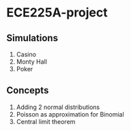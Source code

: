 # ECE225A-project

## Simulations
1. Casino
2. Monty Hall
3. Poker

## Concepts
1. Adding 2 normal distributions
2. Poisson as approximation for Binomial
3. Central limit theorem



